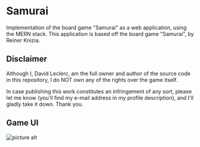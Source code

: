 # Samurai
Implementation of the board game "Samurai" as a web application, using the MERN stack. This application is based off the board game "Samurai", by Reiner Knizia.

## Disclaimer
Although I, David Leclerc, am the full owner and author of the source code in this repository, I do NOT own any of the rights over the game itself.

In case publishing this work constitutes an infringement of any sort, please let me know (you'll find my e-mail address in my profile description), and I'll gladly take it down. Thank you.

## Game UI
![picture alt](https://github.com/dleclercpro/SamuraiClient/blob/master/public/example.png)
